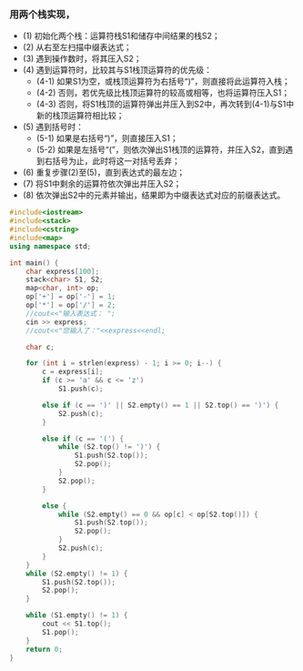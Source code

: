 ### 用两个栈实现，

* (1) 初始化两个栈：运算符栈S1和储存中间结果的栈S2；
* (2) 从右至左扫描中缀表达式；
* (3) 遇到操作数时，将其压入S2；
* (4) 遇到运算符时，比较其与S1栈顶运算符的优先级：
	* (4-1) 如果S1为空，或栈顶运算符为右括号“)”，则直接将此运算符入栈；
	* (4-2) 否则，若优先级比栈顶运算符的较高或相等，也将运算符压入S1；
	* (4-3) 否则，将S1栈顶的运算符弹出并压入到S2中，再次转到(4-1)与S1中新的栈顶运算符相比较；
* (5) 遇到括号时：
	* (5-1) 如果是右括号“)”，则直接压入S1；
	* (5-2) 如果是左括号“(”，则依次弹出S1栈顶的运算符，并压入S2，直到遇到右括号为止，此时将这一对括号丢弃；
* (6) 重复步骤(2)至(5)，直到表达式的最左边；
* (7) 将S1中剩余的运算符依次弹出并压入S2；
* (8) 依次弹出S2中的元素并输出，结果即为中缀表达式对应的前缀表达式。


```cpp
#include<iostream>
#include<stack>
#include<cstring>
#include<map>
using namespace std;

int main() {
	char express[100];
	stack<char> S1, S2;
	map<char, int> op;
	op['+'] = op['-'] = 1;
	op['*'] = op['/'] = 2;
	//cout<<"输入表达式： ";
	cin >> express;
	//cout<<"您输入了："<<express<<endl;

	char c;

	for (int i = strlen(express) - 1; i >= 0; i--) {
		c = express[i];
		if (c >= 'a' && c <= 'z')
			S1.push(c);

		else if (c == ')' || S2.empty() == 1 || S2.top() == ')') {
			S2.push(c);
		}

		else if (c == '(') {
			while (S2.top() != ')') {
				S1.push(S2.top());
				S2.pop();
			}
			S2.pop();
		}

		else {
			while (S2.empty() == 0 && op[c] < op[S2.top()]) {
				S1.push(S2.top());
				S2.pop();
			}
			S2.push(c);
		}
	}
	while (S2.empty() != 1) {
		S1.push(S2.top());
		S2.pop();
	}

	while (S1.empty() != 1) {
		cout << S1.top();
		S1.pop();
	}
	return 0;
}

```
